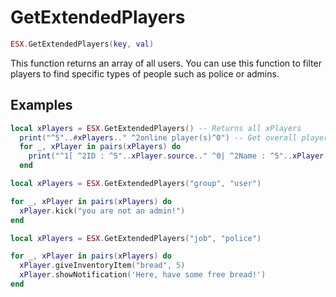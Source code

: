 # GetExtendedPlayers

```lua
ESX.GetExtendedPlayers(key, val)
```

This function returns an array of all users.
You can use this function to filter players to find specific types of people such as police or admins.

## Examples

```lua title="Get All Players"
local xPlayers = ESX.GetExtendedPlayers() -- Returns all xPlayers
  print("^5"..#xPlayers.." ^2online player(s)^0") -- Get overall player count
  for _, xPlayer in pairs(xPlayers) do
    print("^1[ ^2ID : ^5"..xPlayer.source.." ^0| ^2Name : ^5"..xPlayer.getName().." ^0 | ^2Group : ^5"..xPlayer.getGroup().." ^0 | ^2Identifier : ^5".. xPlayer.identifier .."^1]^0\n") -- print players info
  end
```

```lua title="Kick all non-admin Players"
local xPlayers = ESX.GetExtendedPlayers("group", "user")

for _, xPlayer in pairs(xPlayers) do
  xPlayer.kick("you are not an admin!")
end
```

```lua title="Give Item to all police"
local xPlayers = ESX.GetExtendedPlayers("job", "police")

for _, xPlayer in pairs(xPlayers) do
  xPlayer.giveInventoryItem("bread", 5)
  xPlayer.showNotification('Here, have some free bread!')
end
```
